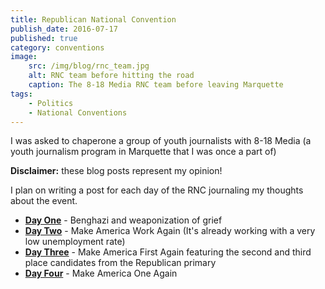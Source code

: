 ```yaml
---
title: Republican National Convention
publish_date: 2016-07-17
published: true
category: conventions
image:
    src: /img/blog/rnc_team.jpg
    alt: RNC team before hitting the road
    caption: The 8-18 Media RNC team before leaving Marquette
tags:
    - Politics
    - National Conventions
---
```

I was asked to chaperone a group of youth journalists with 8-18 Media (a youth journalism program in Marquette that I was once a part of)

__Disclaimer:__ these blog posts represent my opinion!

I plan on writing a post for each day of the RNC journaling my thoughts about the event.
+ [__Day One__](/blog/conventions/rnc-day-one) - Benghazi and weaponization of grief
+ [__Day Two__](/blog/conventions/rnc-day-two) - Make America Work Again (It's already working with a very low unemployment rate)
+ [__Day Three__](/blog/conventions/rnc-day-three) - Make America First Again featuring the second and third place candidates from the Republican primary
+ [__Day Four__](/blog/conventions/rnc-day-four) - Make America One Again
